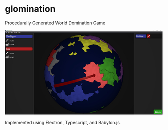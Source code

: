 # glomination
Procedurally Generated World Domination Game

![Screenshot](glomination.jpg)

Implemented using Electron, Typescript, and Babylon.js
